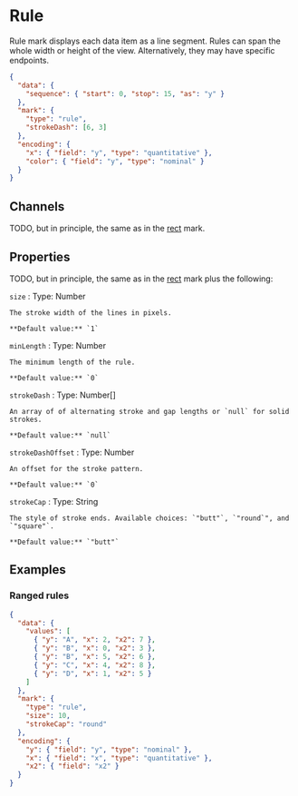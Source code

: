 # Rule

Rule mark displays each data item as a line segment. Rules can span the whole
width or height of the view. Alternatively, they may have specific endpoints.

<div><genome-spy-doc-embed height="150">

```json
{
  "data": {
    "sequence": { "start": 0, "stop": 15, "as": "y" }
  },
  "mark": {
    "type": "rule",
    "strokeDash": [6, 3]
  },
  "encoding": {
    "x": { "field": "y", "type": "quantitative" },
    "color": { "field": "y", "type": "nominal" }
  }
}
```

</genome-spy-doc-embed></div>

## Channels

TODO, but in principle, the same as in the [rect](./rect.md) mark.

## Properties

TODO, but in principle, the same as in the [rect](./rect.md) mark plus the following:

`size`
: Type: Number

    The stroke width of the lines in pixels.

    **Default value:** `1`

`minLength`
: Type: Number

    The minimum length of the rule.

    **Default value:** `0`

`strokeDash`
: Type: Number[]

    An array of of alternating stroke and gap lengths or `null` for solid
    strokes.

    **Default value:** `null`

`strokeDashOffset`
: Type: Number

    An offset for the stroke pattern.

    **Default value:** `0`

`strokeCap`
: Type: String

    The style of stroke ends. Available choices: `"butt"`, `"round`", and
    `"square"`.

    **Default value:** `"butt"`

## Examples

### Ranged rules

<div><genome-spy-doc-embed height="150">

```json
{
  "data": {
    "values": [
      { "y": "A", "x": 2, "x2": 7 },
      { "y": "B", "x": 0, "x2": 3 },
      { "y": "B", "x": 5, "x2": 6 },
      { "y": "C", "x": 4, "x2": 8 },
      { "y": "D", "x": 1, "x2": 5 }
    ]
  },
  "mark": {
    "type": "rule",
    "size": 10,
    "strokeCap": "round"
  },
  "encoding": {
    "y": { "field": "y", "type": "nominal" },
    "x": { "field": "x", "type": "quantitative" },
    "x2": { "field": "x2" }
  }
}
```

</genome-spy-doc-embed></div>
